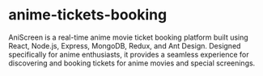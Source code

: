 # anime-tickets-booking
AniScreen is a real-time anime movie ticket booking platform built using React, Node.js, Express, MongoDB, Redux, and Ant Design. Designed specifically for anime enthusiasts, it provides a seamless experience for discovering and booking tickets for anime movies and special screenings.
